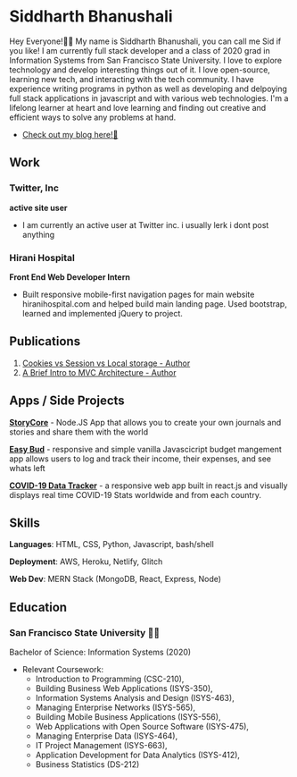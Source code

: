 # Siddharth Bhanushali 

Hey Everyone!👋🏽 My name is Siddharth Bhanushali, you can call me Sid if you like! I am currently full stack developer and a class of 2020 grad in Information Systems from San Francisco State University. I love to explore technology and develop interesting things out of it. I love open-source, learning new tech, and interacting with the tech community. I have experience writing programs in python as well as developing and delpoying full stack applications in javascript and with various web technologies. I'm a lifelong learner at heart and love learning and finding out creative and efficient ways to solve any problems at hand. 
- [Check out my blog here!📝](https://dev.to/sidbhanushali/)


## Work

### Twitter, Inc

**active site user**

-   I am currently an active user at Twitter inc. i usually lerk i dont post anything

### Hirani  Hospital

**Front End Web Developer Intern**

- Built responsive mobile-first navigation pages for main website hiranihospital.com and helped build main landing page. Used bootstrap, learned and implemented jQuery to project.

## Publications

1. [Cookies vs Session vs Local storage - Author](https://dev.to/sidbhanushali/cookies-vs-session-vs-local-storage-22ja)
2. [A Brief Intro to MVC Architecture - Author](https://dev.to/sidbhanushali/a-brief-intro-to-mvc-architecture-27e4)

## Apps / Side Projects

**[StoryCore](https://storycore.herokuapp.com/)**  - Node.JS App that allows you to create your own journals and stories and share them with the world 

**[Easy Bud](https://easy-bud.glitch.me)**  - responsive and simple vanilla Javascicript budget mangement app allows users to log and track their income, their expenses, and see whats left 


**[COVID-19 Data Tracker](https://sidbhanushali.github.io/COVID19-Data-App/)**   - a responsive web app built in react.js and visually displays real time COVID-19 Stats worldwide and from each country.

## Skills

**Languages**: HTML, CSS, Python, Javascript, bash/shell

**Deployment**: AWS, Heroku, Netlify, Glitch 

**Web Dev**: MERN Stack (MongoDB, React, Express, Node)

## Education

### San Francisco State University 🌉🐊
Bachelor of Science:  Information Systems  (2020)
 
- Relevant Coursework:
     - Introduction to Programming (CSC-210),
    -  Building Business Web Applications (ISYS-350),
    -  Information Systems Analysis and Design (ISYS-463), 
    -  Managing Enterprise Networks (ISYS-565),
    -  Building Mobile Business Applications (ISYS-556),
    -  Web Applications with Open Source Software (ISYS-475),
   -   Managing Enterprise Data (ISYS-464),
    -  IT Project Management (ISYS-663),
    -  Application Development for Data Analytics (ISYS-412),
    -  Business Statistics (DS-212)
